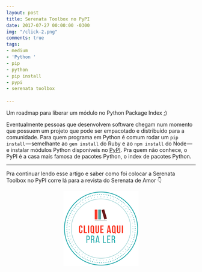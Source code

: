 ```yaml
---
layout: post
title: Serenata Toolbox no PyPI
date: 2017-07-27 00:00:00 -0300
img: "/click-2.png"
comments: true
tags:
- medium
- 'Python '
- pip
- python
- pip install
- pypi
- serenata toolbox

---
```

Um roadmap para liberar um módulo no Python Package Index ;)


Eventualmente pessoas que desenvolvem software chegam num momento que possuem um projeto que pode ser empacotado e distribuído para a comunidade. Para quem programa em Python é comum rodar um `pip install` — semelhante ao `gem install` do Ruby e ao `npm install` do Node — e instalar módulos Python disponíveis no [PyPI](https://pypi.org/). Pra quem não conhece, o PyPI é a casa mais famosa de pacotes Python, o index de pacotes Python.

***

Pra continuar lendo esse artigo e saber como foi colocar a Serenata Toolbox no PyPI corre lá para a revista do Serenata de Amor 👇

<center>
<a href="https://medium.com/serenata/serenata-toolbox-no-pypi-2713e3dd4d42">

<img src="/images/clique-aqui-para-ler.png" />

</a>
</center>